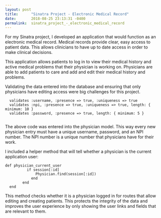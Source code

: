 ```yaml
---
layout: post
title:      "Sinatra Project - Electronic Medical Record"
date:       2018-08-25 23:13:31 -0400
permalink:  sinatra_project_-_electronic_medical_record
---
```



For my Sinatra project, I developed an application that would function as an electronic medical record.  Medical records provide clear, easy access to patient data. This allows clinicians to have up to date access in order to make clinical decisions. 

This application allows patients to log in to view their medical history and active medical problems that their physician is working on. Physicians are able to add patients to care and add and edit their medical history and problems. 

Validating the data entered into the database and ensuring that only physicians have editing access were big challenges for this project. 


```
  validates :username, :presence => true, :uniqueness => true
  validates :npi, :presence => true, :uniqueness => true, length: { minimum: 10 }
  validates :password, :presence => true, length: { minimum: 5 }
	
```


The above code was entered into the physician model. This way every new physician entry must have a unique username, password, and an NPI number. The NPI number is a unique number that physicians have for their work. 

I included a helper method that will tell whether a physician is the current application user:

```
def physician_current_user
		  if session[:id]
			  Physician.find(session[:id])
			end
		end
  end
```


This method checks whether it is a physician logged in for routes that allow editing and creating patients. This protects the integrity of the data and improves the user experience by only showing the user links and fields that are relevant to them. 
